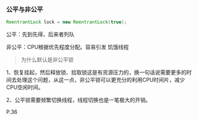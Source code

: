 

### 公平与非公平

```java
ReentrantLock lock = new ReentrantLock(true);
```



公平：先到先得，后来者列队

非公平：CPU根据优先程度分配。容易引发 饥饿线程



>  为什么默认是非公平锁

1、恢复挂起，然后释放锁、拾取锁这是有资源压力的，换一句话说需要更多的时间去处理这个问题，从这一点，非公平锁可以更充分的利用CPU时间片，减少CPU空闲时间。

2、公平锁需要频繁切换线程，线程切换也是一笔极大的开销。



P.36